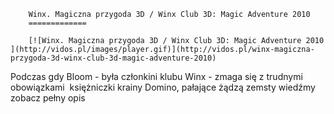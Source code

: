 
        Winx. Magiczna przygoda 3D / Winx Club 3D: Magic Adventure 2010 
        =============
        
        [![Winx. Magiczna przygoda 3D / Winx Club 3D: Magic Adventure 2010 ](http://vidos.pl/images/player.gif)](http://vidos.pl/winx-magiczna-przygoda-3d-winx-club-3d-magic-adventure-2010)
        
        
 Podczas gdy Bloom - była członkini klubu Winx - zmaga się z trudnymi obowiązkami  księżniczki krainy Domino, pałające żądzą zemsty wiedźmy zobacz pełny opis
    